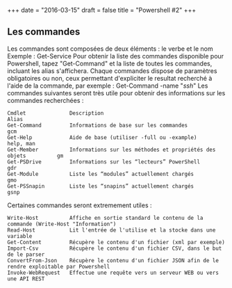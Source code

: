 +++
date = "2016-03-15"
draft = false
title = "Powershell #2"
+++

## Les commandes

Les commandes sont composées de deux éléments : le verbe et le nom
Exemple : Get-Service 
Pour obtenir la liste des commandes disponible pour Powershell, tapez "Get-Command" et la liste de toutes les commandes, incluant les alias s'affichera.
Chaque commandes dispose de paramètres obligatoires ou non, ceux permettant d'expliciter le resultat recherché à l'aide de la commande, par exemple : Get-Command -name "*ssh*"
Les commandes suivantes seront très utile pour obtenir des informations sur les commandes recherchées : 
	
	Cmdlet				Description														Alias
	Get-Command			Informations de base sur les commandes							gcm
	Get-Help			Aide de base (utiliser -full ou -example)						help, man
	Get-Member			Informations sur les méthodes et propriétés des objets			gm
	Get-PSDrive			Informations sur les “lecteurs” PowerShell						gdr
	Get-Module			Liste les “modules” actuellement chargés						gmo
	Get-PSSnapin		Liste les “snapins” actuellement chargés						gsnp

Certaines commandes seront extremement utiles :
	
	Write-Host			Affiche en sortie standard le contenu de la commande (Write-Host "Information")
	Read-Host			Lit l'entrée de l'utilise et la stocke dans une variable
	Get-Content			Récupère le contenu d'un fichier (xml par exemple)
	Import-Csv			Récupère le contenu d'un fichier CSV, dans le but de le parser
	ConvertFrom-Json	Récupère le contenu d'un fichier JSON afin de le rendre exploitable par Powershell
	Invoke-WebRequest	Effectue une requête vers un serveur WEB ou vers une API REST
